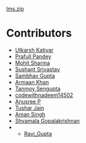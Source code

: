[lms.zip](https://github.com/prafullpandey614/HactoberFest-2022/files/9689302/lms.zip)
# Contributors

<!-- prettier-ignore-start -->
- [Utkarsh Katiyar](http://github.com/utkarshkatiyar1)
- [Prafull Pandey](https://github.com/prafullpandey614)
- [Mohit Sharma](https://github.com/mohitsharma614)
- [Sushant Srivastav](https://github.com/conquerorsushant)
- [Sambhav Gupta](https://github.com/sambhavgupta0705)
- [Armaan Khan](https://github.com/AkP2809)
- [Tanmoy Sengupta](https://github.com/TSG405)
- [codewithnadeem14502](https://github.com/codewithnadeem14502)
- [Anusree P](https://github.com/anusree27)
- [Tushar Jain](https://github.com/Tusharjain123)
- [Aman Singh](https://github.com/Aman0307)
- [Shyamala Gopalakrishnan](https://github.com/shyamala7)
- - [Ravi_Gupta](https://github.com/guptaravi540)





